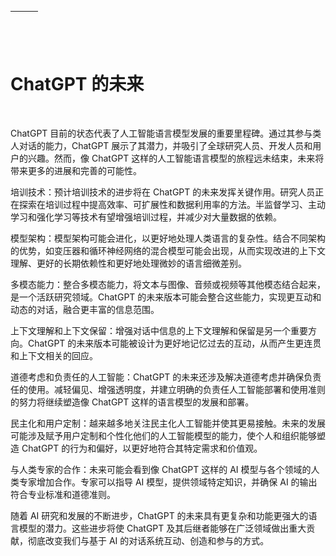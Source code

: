 | ![image](img/chapter_title_corner_decoration_left.png) |  | ![image](img/chapter_title_corner_decoration_right.png) |
| --- | --- | --- |

![image](img/chapter_title_above.png)

# ChatGPT 的未来

![image](img/chapter_title_below.png)

ChatGPT 目前的状态代表了人工智能语言模型发展的重要里程碑。通过其参与类人对话的能力，ChatGPT 展示了其潜力，并吸引了全球研究人员、开发人员和用户的兴趣。然而，像 ChatGPT 这样的人工智能语言模型的旅程远未结束，未来将带来更多的进展和完善的可能性。

培训技术：预计培训技术的进步将在 ChatGPT 的未来发挥关键作用。研究人员正在探索在培训过程中提高效率、可扩展性和数据利用率的方法。半监督学习、主动学习和强化学习等技术有望增强培训过程，并减少对大量数据的依赖。

模型架构：模型架构可能会进化，以更好地处理人类语言的复杂性。结合不同架构的优势，如变压器和循环神经网络的混合模型可能会出现，从而实现改进的上下文理解、更好的长期依赖性和更好地处理微妙的语言细微差别。

多模态能力：整合多模态能力，将文本与图像、音频或视频等其他模态结合起来，是一个活跃研究领域。ChatGPT 的未来版本可能会整合这些能力，实现更互动和动态的对话，融合更丰富的信息范围。

上下文理解和上下文保留：增强对话中信息的上下文理解和保留是另一个重要方向。ChatGPT 的未来版本可能被设计为更好地记忆过去的互动，从而产生更连贯和上下文相关的回应。

道德考虑和负责任的人工智能：ChatGPT 的未来还涉及解决道德考虑并确保负责任的使用。减轻偏见、增强透明度，并建立明确的负责任人工智能部署和使用准则的努力将继续塑造像 ChatGPT 这样的语言模型的发展和部署。

民主化和用户定制：越来越多地关注民主化人工智能并使其更易接触。未来的发展可能涉及赋予用户定制和个性化他们的人工智能模型的能力，使个人和组织能够塑造 ChatGPT 的行为和偏好，以更好地符合其特定需求和价值观。

与人类专家的合作：未来可能会看到像 ChatGPT 这样的 AI 模型与各个领域的人类专家增加合作。专家可以指导 AI 模型，提供领域特定知识，并确保 AI 的输出符合专业标准和道德准则。

随着 AI 研究和发展的不断进步，ChatGPT 的未来具有更复杂和功能更强大的语言模型的潜力。这些进步将使 ChatGPT 及其后继者能够在广泛领域做出重大贡献，彻底改变我们与基于 AI 的对话系统互动、创造和参与的方式。
